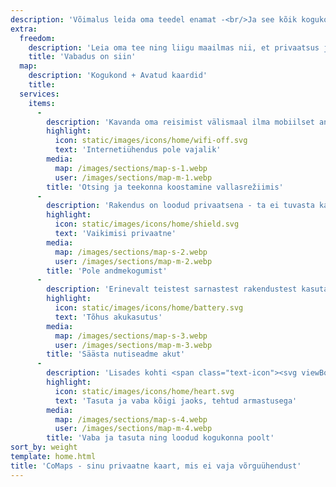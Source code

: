 ```yaml
---
description: 'Võimalus leida oma teedel enamat -<br/>Ja see kõik kogukonna toel'
extra:
  freedom:
    description: 'Leia oma tee ning liigu maailmas nii, et privaatsus ja kogukond on alati arvesse võetud.'
    title: 'Vabadus on siin'
  map:
    description: 'Kogukond + Avatud kaardid'
    title:
  services:
    items:
      - 
        description: 'Kavanda oma reisimist välismaal ilma mobiilset andmesidet kasutamata ning näita teed ja otsi teekonnapunkte liikvel olles.'
        highlight:
          icon: static/images/icons/home/wifi-off.svg
          text: 'Internetiühendus pole vajalik'
        media:
          map: /images/sections/map-s-1.webp
          user: /images/sections/map-m-1.webp
        title: 'Otsing ja teekonna koostamine vallasrežiimis'
      - 
        description: 'Rakendus on loodud privaatsena - ta ei tuvasta kasutajaid, ei jälgi nende tegevust ega kogu nende kohta andmeid.'
        highlight:
          icon: static/images/icons/home/shield.svg
          text: 'Vaikimisi privaatne'
        media:
          map: /images/sections/map-s-2.webp
          user: /images/sections/map-m-2.webp
        title: 'Pole andmekogumist'
      - 
        description: 'Erinevalt teistest sarnastest rakendustest kasutab CoMaps akut säästlikult.'
        highlight:
          icon: static/images/icons/home/battery.svg
          text: 'Tõhus akukasutus'
        media:
          map: /images/sections/map-s-3.webp
          user: /images/sections/map-m-3.webp
        title: 'Säästa nutiseadme akut'
      - 
        description: 'Lisades kohti <span class="text-icon"><svg viewBox="0 0 19 19"><use href="#icon-open-street-map"></use></svg> [OpenStreetMappi](https://openstreetmap.org)</span>, jagades tagasisidet ning täiendades rakenduse koodi Codebergis on samasugused inimesed, nagu sina on aidanud seda rakendust ühise kogukonnana luua.'
        highlight:
          icon: static/images/icons/home/heart.svg
          text: 'Tasuta ja vaba kõigi jaoks, tehtud armastusega'
        media:
          map: /images/sections/map-s-4.webp
          user: /images/sections/map-m-4.webp
        title: 'Vaba ja tasuta ning loodud kogukonna poolt'
sort_by: weight
template: home.html
title: 'CoMaps - sinu privaatne kaart, mis ei vaja võrguühendust'
---
```

